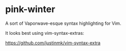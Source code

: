 # pink-winter
A sort of Vaporwave-esque syntax highlighting for Vim.


It looks best using vim-syntax-extras: 

https://github.com/justinmk/vim-syntax-extra
